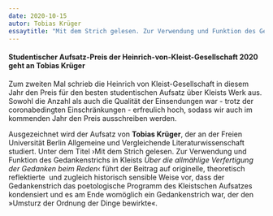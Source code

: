 ```yaml
---
date: 2020-10-15
autor: Tobias Krüger
essaytitle: "Mit dem Strich gelesen. Zur Verwendung und Funktion des Gedankenstrichs in Kleists ›Über die allmählige Verfertigung der Gedanken beim Reden‹"
---
```


#### Studentischer Aufsatz-Preis der Heinrich-von-Kleist-Gesellschaft 2020 geht an Tobias Krüger

Zum zweiten Mal schrieb die Heinrich von Kleist-Gesellschaft in diesem Jahr den Preis für den besten studentischen Aufsatz über Kleists Werk aus. Sowohl die Anzahl als auch die Qualität der Einsendungen war - trotz der coronabedingten Einschränkungen - erfreulich hoch, sodass wir auch im kommenden Jahr den Preis ausschreiben werden.

Ausgezeichnet wird der Aufsatz von **Tobias Krüger**, der an der Freien Universität Berlin Allgemeine und Vergleichende Literaturwissenschaft studiert. Unter dem Titel ›Mit dem Strich gelesen. Zur Verwendung und Funktion des Gedankenstrichs in Kleists *Über die allmählige Verfertigung der Gedanken beim Reden*‹ führt der Beitrag auf originelle, theoretisch reflektierte  und zugleich historisch sensible Weise vor, dass der Gedankenstrich das poetologische Programm des Kleistschen Aufsatzes kondensiert und es am Ende womöglich ein Gedankenstrich war, der den »Umsturz der Ordnung der Dinge bewirkte«.

